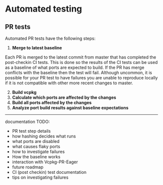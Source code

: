 # Automated testing

## PR tests

Automated PR tests have the following steps:

1. **Merge to latest baseline**

Each PR is merged to the latest commit from master that has completed the post-checkin CI tests.  This is done so the results of the CI tests can be used as a baseline of what ports are expected to build.  If the PR has merge conflicts with the baseline then the test will fail. Although uncommon, it is possible for your PR test to have failures you are unable to reproduce locally if it is not compatible with other more recent changes to master.

2. **Build vcpkg**
3. **Calculate which ports are affected by the changes**
4. **Build all ports affected by the changes**
5. **Analyze port build results against baseline expectations**


-------------------------------------------
documentation TODO:
+ PR test step details
+ how hashing decides what runs
+ what ports are disabled
+ what causes flaky ports
+ how to investigate failures
+ How the baseline works
+ interaction with Vcpkg-PR-Eager
+ future roadmap
+ CI (post checkin) test documentation
+ tips on investigating failures
